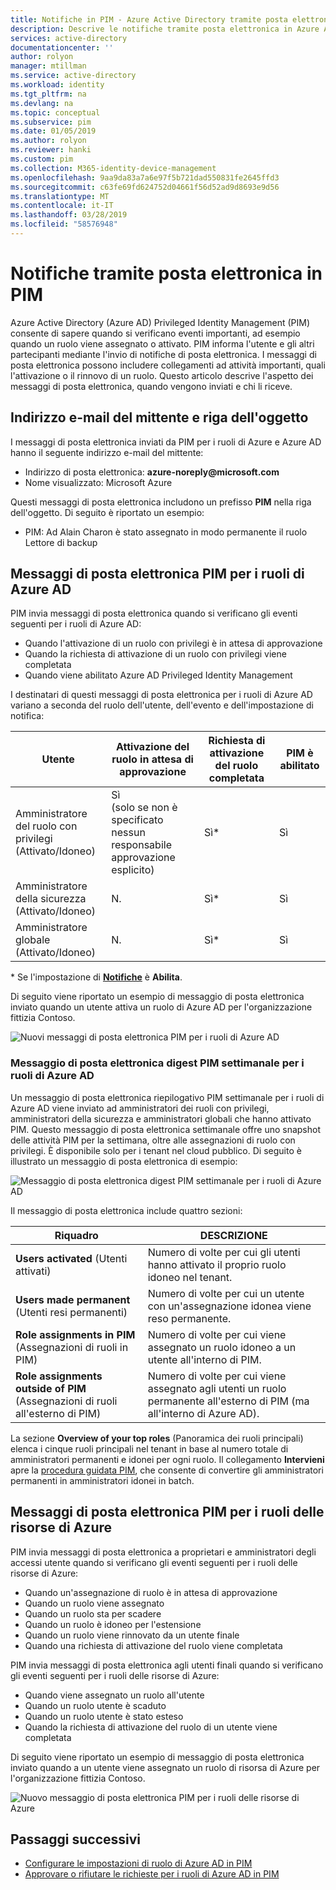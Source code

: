 ```yaml
---
title: Notifiche in PIM - Azure Active Directory tramite posta elettronica | Microsoft Docs
description: Descrive le notifiche tramite posta elettronica in Azure AD Privileged Identity Management (PIM).
services: active-directory
documentationcenter: ''
author: rolyon
manager: mtillman
ms.service: active-directory
ms.workload: identity
ms.tgt_pltfrm: na
ms.devlang: na
ms.topic: conceptual
ms.subservice: pim
ms.date: 01/05/2019
ms.author: rolyon
ms.reviewer: hanki
ms.custom: pim
ms.collection: M365-identity-device-management
ms.openlocfilehash: 9aa9da83a7a6e97f5b721dad550831fe2645ffd3
ms.sourcegitcommit: c63fe69fd624752d04661f56d52ad9d8693e9d56
ms.translationtype: MT
ms.contentlocale: it-IT
ms.lasthandoff: 03/28/2019
ms.locfileid: "58576948"
---
```

# <a name="email-notifications-in-pim"></a>Notifiche tramite posta elettronica in PIM

Azure Active Directory (Azure AD) Privileged Identity Management (PIM) consente di sapere quando si verificano eventi importanti, ad esempio quando un ruolo viene assegnato o attivato. PIM informa l'utente e gli altri partecipanti mediante l'invio di notifiche di posta elettronica. I messaggi di posta elettronica possono includere collegamenti ad attività importanti, quali l'attivazione o il rinnovo di un ruolo. Questo articolo descrive l'aspetto dei messaggi di posta elettronica, quando vengono inviati e chi li riceve.

## <a name="sender-email-address-and-subject-line"></a>Indirizzo e-mail del mittente e riga dell'oggetto

I messaggi di posta elettronica inviati da PIM per i ruoli di Azure e Azure AD hanno il seguente indirizzo e-mail del mittente:

- Indirizzo di posta elettronica: **azure-noreply\@microsoft.com**
- Nome visualizzato: Microsoft Azure

Questi messaggi di posta elettronica includono un prefisso **PIM** nella riga dell'oggetto. Di seguito è riportato un esempio:

- PIM: Ad Alain Charon è stato assegnato in modo permanente il ruolo Lettore di backup

## <a name="pim-emails-for-azure-ad-roles"></a>Messaggi di posta elettronica PIM per i ruoli di Azure AD

PIM invia messaggi di posta elettronica quando si verificano gli eventi seguenti per i ruoli di Azure AD:

- Quando l'attivazione di un ruolo con privilegi è in attesa di approvazione
- Quando la richiesta di attivazione di un ruolo con privilegi viene completata
- Quando viene abilitato Azure AD Privileged Identity Management

I destinatari di questi messaggi di posta elettronica per i ruoli di Azure AD variano a seconda del ruolo dell'utente, dell'evento e dell'impostazione di notifica:

| Utente | Attivazione del ruolo in attesa di approvazione | Richiesta di attivazione del ruolo completata | PIM è abilitato |
| --- | --- | --- | --- |
| Amministratore del ruolo con privilegi</br>(Attivato/Idoneo) | Sì</br>(solo se non è specificato nessun responsabile approvazione esplicito) | Sì* | Sì |
| Amministratore della sicurezza</br>(Attivato/Idoneo) | N. | Sì* | Sì |
| Amministratore globale</br>(Attivato/Idoneo) | N. | Sì* | Sì |

\* Se l'impostazione di [**Notifiche**](pim-how-to-change-default-settings.md#notifications) è **Abilita**.

Di seguito viene riportato un esempio di messaggio di posta elettronica inviato quando un utente attiva un ruolo di Azure AD per l'organizzazione fittizia Contoso.

![Nuovi messaggi di posta elettronica PIM per i ruoli di Azure AD](./media/pim-email-notifications/email-directory-new.png)

### <a name="weekly-pim-digest-email-for-azure-ad-roles"></a>Messaggio di posta elettronica digest PIM settimanale per i ruoli di Azure AD

Un messaggio di posta elettronica riepilogativo PIM settimanale per i ruoli di Azure AD viene inviato ad amministratori dei ruoli con privilegi, amministratori della sicurezza e amministratori globali che hanno attivato PIM. Questo messaggio di posta elettronica settimanale offre uno snapshot delle attività PIM per la settimana, oltre alle assegnazioni di ruolo con privilegi. È disponibile solo per i tenant nel cloud pubblico. Di seguito è illustrato un messaggio di posta elettronica di esempio:

![Messaggio di posta elettronica digest PIM settimanale per i ruoli di Azure AD](./media/pim-email-notifications/email-directory-weekly.png)

Il messaggio di posta elettronica include quattro sezioni:

| Riquadro | DESCRIZIONE |
| --- | --- |
| **Users activated** (Utenti attivati) | Numero di volte per cui gli utenti hanno attivato il proprio ruolo idoneo nel tenant. |
| **Users made permanent** (Utenti resi permanenti) | Numero di volte per cui un utente con un'assegnazione idonea viene reso permanente. |
| **Role assignments in PIM** (Assegnazioni di ruoli in PIM) | Numero di volte per cui viene assegnato un ruolo idoneo a un utente all'interno di PIM. |
| **Role assignments outside of PIM** (Assegnazioni di ruoli all'esterno di PIM) | Numero di volte per cui viene assegnato agli utenti un ruolo permanente all'esterno di PIM (ma all'interno di Azure AD). |

La sezione **Overview of your top roles** (Panoramica dei ruoli principali) elenca i cinque ruoli principali nel tenant in base al numero totale di amministratori permanenti e idonei per ogni ruolo. Il collegamento **Intervieni** apre la [procedura guidata PIM](pim-security-wizard.md), che consente di convertire gli amministratori permanenti in amministratori idonei in batch.

## <a name="pim-emails-for-azure-resource-roles"></a>Messaggi di posta elettronica PIM per i ruoli delle risorse di Azure

PIM invia messaggi di posta elettronica a proprietari e amministratori degli accessi utente quando si verificano gli eventi seguenti per i ruoli delle risorse di Azure:

- Quando un'assegnazione di ruolo è in attesa di approvazione
- Quando un ruolo viene assegnato
- Quando un ruolo sta per scadere
- Quando un ruolo è idoneo per l'estensione
- Quando un ruolo viene rinnovato da un utente finale
- Quando una richiesta di attivazione del ruolo viene completata

PIM invia messaggi di posta elettronica agli utenti finali quando si verificano gli eventi seguenti per i ruoli delle risorse di Azure:

- Quando viene assegnato un ruolo all'utente
- Quando un ruolo utente è scaduto
- Quando un ruolo utente è stato esteso
- Quando la richiesta di attivazione del ruolo di un utente viene completata

Di seguito viene riportato un esempio di messaggio di posta elettronica inviato quando a un utente viene assegnato un ruolo di risorsa di Azure per l'organizzazione fittizia Contoso.

![Nuovo messaggio di posta elettronica PIM per i ruoli delle risorse di Azure](./media/pim-email-notifications/email-resources-new.png)

## <a name="next-steps"></a>Passaggi successivi

- [Configurare le impostazioni di ruolo di Azure AD in PIM](pim-how-to-change-default-settings.md)
- [Approvare o rifiutare le richieste per i ruoli di Azure AD in PIM](azure-ad-pim-approval-workflow.md)
